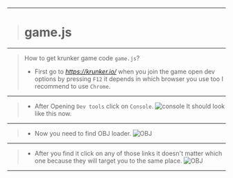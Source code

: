 __________________________________
># game.js
__________________________________
>How to get krunker game code `game.js`?
>- First go to *https://krunker.io/* when you join the game open dev options by pressing `F12` it depends in which browser you use too I recommend to use `Chrome`. 
__________________________________
>- After Opening `Dev tools` click on `Console`. 
![console](https://user-images.githubusercontent.com/66065991/83246001-2d9d0980-a1aa-11ea-9f2d-69375d3da6d4.png)
It should look like this now.
__________________________________
>- Now you need to find OBJ loader. ![OBJ](https://user-images.githubusercontent.com/66065991/83246266-89679280-a1aa-11ea-97ca-a299277abb34.png)
__________________________________
>- After you find it click on any of those links it doesn't matter which one because they will target you to the same place.
![OBJ](https://user-images.githubusercontent.com/66065991/83246382-b6b44080-a1aa-11ea-873d-eeb1e6959cb8.png)
__________________________________
